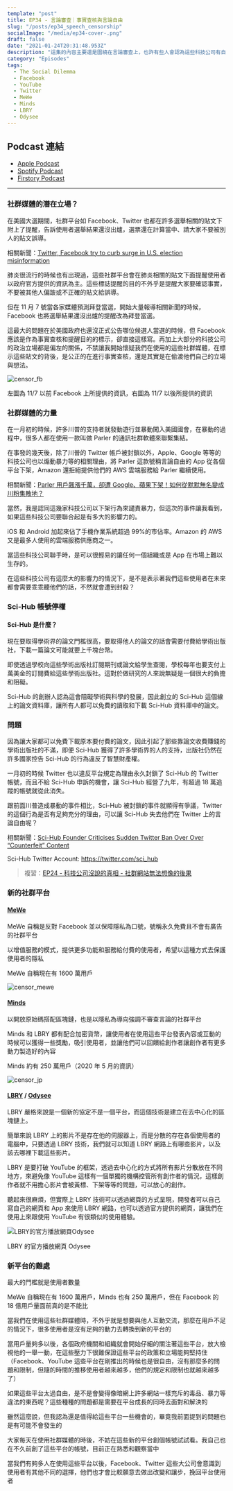 ```yaml
---
template: "post"
title: EP34 - 言論審查｜事實查核與言論自由
slug: "/posts/ep34_speech_censorship"
socialImage: "/media/ep34-cover-.png"
draft: false
date: "2021-01-24T20:31:48.953Z"
description: "這集的內容主要還是圍繞在言論審查上，也許有些人會認為這些科技公司有自己的立場有什麼不對，能力越大責任越大也很像某種程度的情緒勒索，但依照立場決定用戶接受到什麼樣資訊真的可以嗎？到底言論審查是用來公正的事實審查，還是用來偷渡立場？"
category: "Episodes"
tags:
  - The Social Dilemma
  - Facebook
  - YouTube
  - Twitter
  - MeWe
  - Minds
  - LBRY
  - Odysee
---
```


## Podcast 連結

- [Apple Podcast](https://podcasts.apple.com/tw/podcast/%E8%B3%87%E5%AE%89%E8%A7%A3%E5%A3%93%E7%B8%AE/id1513276667#episodeGuid=ckkblul8creud0854p6hr39ta)
- [Spotify Podcast](https://open.spotify.com/episode/3plLXMpb72UMyfJL2I7Nbq?si=uADn9cO7RTOOvbwSepCBEQ)
- [Firstory Podcast](https://open.firstory.me/story/ckkblul8creud0854p6hr39ta)

---

### 社群媒體的潛在立場？

在美國大選期間，社群平台如 Facebook、Twitter 也都在許多選舉相關的貼文下附上了提醒，告訴使用者選舉結果還沒出爐，選票還在計算當中、請大家不要被別人的貼文誤導。

相關新聞：[Twitter, Facebook try to curb surge in U.S. election misinformation](https://www.theglobeandmail.com/business/international-business/us-business/article-trumps-election-posts-put-twitter-and-facebooks-misinformation/)

肺炎很流行的時候也有出現過，這些社群平台會在肺炎相關的貼文下面提醒使用者以政府官方提供的資訊為主。這些標誌提醒的目的不外乎是提醒大家要確認事實，不要被其他人偏跛或不正確的貼文給誤導。

但在 11 月 7 號當各家媒體預測拜登當選，開始大量報導相關新聞的時候，Facebook 也將選舉結果還沒出爐的提醒改為拜登當選。

這最大的問題在於美國政府也還沒正式公告哪位候選人當選的時候，但 Facebook 應該是作為事實查核和提醒目的的標示，卻直接這樣寫。再加上大部分的科技公司的政治立場都是偏左的關係，不禁讓我開始懷疑我們在使用的這些社群媒體，在標示這些貼文的背後，是公正的在進行事實查核，還是其實是在偷渡他們自己的立場與想法。

![censor_fb](/media/censor_fb.png)

左圖為 11/7 以前 Facebook 上所提供的資訊，右圖為 11/7 以後所提供的資訊

### 社群媒體的力量

在一月初的時候，許多川普的支持者就發動遊行並暴動闖入美國國會，在暴動的過程中，很多人都在使用一款叫做 Parler 的通訊社群軟體來聯繫集結。

在事發的幾天後，除了川普的 Twitter 帳戶被封鎖以外，Apple、Google 等等的科技公司也以煽動暴力等的相關理由，將 Parler 這款號稱言論自由的 App 從各個平台下架，Amazon 還拒絕提供他們的 AWS 雲端服務給 Parler 繼續使用。

相關新聞：[Parler 用戶飆漲千萬，卻遭 Google、蘋果下架！如何從默默無名變成川粉集散地？](https://www.bnext.com.tw/article/61016/parler-google-apple)

當然，我是認同這幾家科技公司以下架行為來譴責暴力，但這次的事件讓我看到，如果這些科技公司要聯合起是有多大的影響力的。

iOS 和 Android 加起來佔了手機作業系統超過 99%的市佔率。Amazon 的 AWS 又是最多人使用的雲端服務供應商之一。

當這些科技公司聯手時，是可以很輕易的讓任何一個組織或是 App 在市場上難以生存的。

在這些科技公司有這麼大的影響力的情況下，是不是表示著我們這些使用者在未來都會需要乖乖聽他們的話，不然就會遭到封殺？

### Sci-Hub 帳號停權

#### Sci-Hub 是什麼？

現在要取得學術界的論文門檻很高，要取得他人的論文的話會需要付費給學術出版社，下載一篇論文可能就要上千塊台幣。

即使透過學校向這些學術出版社訂閱期刊或論文給學生查閱，學校每年也要支付上萬美金的訂閱費給這些學術出版社。這對於做研究的人來說無疑是一個很大的負擔和阻礙。

Sci-Hub 的創辦人認為這會阻礙學術與科學的發展，因此創立的 Sci-Hub 這個線上的論文資料庫，讓所有人都可以免費的讀取和下載 Sci-Hub 資料庫中的論文。

### 問題

因為讓大家都可以免費下載原本要付費的論文，因此引起了那些靠論文收費賺錢的學術出版社的不滿，即便 Sci-Hub 獲得了許多學術界的人的支持，出版社仍然在許多國家控告 Sci-Hub 的行為違反了智慧財產權。

一月初的時候 Twitter 也以違反平台規定為理由永久封鎖了 Sci-Hub 的 Twitter 帳號，而且不給 Sci-Hub 申訴的機會，讓 Sci-Hub 經營了九年，有超過 18 萬追蹤的帳號就從此消失。

跟前面川普造成暴動的事件相比，Sci-Hub 被封鎖的事件就顯得有爭議，Twitter 的這個行為是否有足夠充分的理由，可以讓 Sci-Hub 失去他們在 Twitter 上的言論自由呢？

相關新聞：[Sci-Hub Founder Criticises Sudden Twitter Ban Over Over “Counterfeit” Content](https://torrentfreak.com/sci-hub-founder-criticises-sudden-twitter-ban-over-over-counterfeit-content-210108/)

Sci-Hub Twitter Account: https://twitter.com/sci_hub

> 複習：[EP24 - 科技公司沒說的真相 - 社群網站無法想像的後果](/posts/ep24_the_social_dilemma)

### 新的社群平台

#### [MeWe](https://mewe.com/)

MeWe 自稱是反對 Facebook 並以保障隱私為口號，號稱永久免費且不會有廣告的社群平台

以增值服務的模式，提供更多功能和服務給付費的使用者，希望以這種方式去保護使用者的隱私

MeWe 自稱現在有 1600 萬用戶

![censor_mewe](/media/censor_mewe.png)

#### [Minds](https://www.minds.com/)

以開放原始碼搭配區塊鏈，也是以隱私為導向強調不審查言論的社群平台

Minds 和 LBRY 都有配合加密貨幣，讓使用者在使用這些平台發表內容或互動的時候可以獲得一些獎勵，吸引使用者，並讓他們可以回饋給創作者讓創作者有更多動力製造好的內容

Minds 約有 250 萬用戶（2020 年 5 月的資訊）

![censor_jp](/media/censor_minds.png)

#### [LBRY](https://lbry.tv/) / [Odysee](https://odysee.com/)

LBRY 嚴格來說是一個新的協定不是一個平台，而這個技術是建立在去中心化的區塊鏈上。

簡單來說 LBRY 上的影片不是存在他的伺服器上，而是分散的存在各個使用者的電腦中，只要透過 LBRY 技術，我們就可以知道 LBRY 網路上有哪些影片，以及該去哪裡下載這些影片。

LBRY 是要打破 YouTube 的框架，透過去中心化的方式將所有影片分散放在不同地方，來避免像 YouTube 這樣有一個單獨的機構控管所有創作者的情況，這樣創作者就不用擔心影片會被黃標、下架等等的問題，可以放心的創作。

聽起來很麻煩，但實際上 LBRY 技術可以透過網頁的方式呈現，開發者可以自己寫自己的網頁和 App 來使用 LBRY 網路，也可以透過官方提供的網頁，讓我們在使用上來跟使用 YouTube 有很類似的使用體驗。

![LBRY的官方播放網頁Odysee](/media/censor_odysee.png "LBRY的官方播放網頁Odysee")

LBRY 的官方播放網頁 Odysee

### 新平台的難處

最大的門檻就是使用者數量

MeWe 自稱現在有 1600 萬用戶，Minds 也有 250 萬用戶，但在 Facebook 的 18 億用戶量面前真的是不能比

當我們在使用這些社群媒體時，不外乎就是想要與他人互動交流，那麼在用戶不足的情況下，很多使用者是沒有足夠的動力去轉換到新的平台的

當用戶量夠多以後，各個政府機關和組織就會開始仔細的關注著這些平台，放大檢視他的一舉一動，在這些壓力下很難保證這些平台的政策和立場能夠堅持住
（Facebook、YouTube 這些平台在剛推出的時候也是很自由，沒有那麼多的問題和限制，但隨的時間的推移使用者越來越多，他們的規定和限制也就越來越多了）

如果這些平台太過自由，是不是會變得像暗網上許多網站一樣充斥的毒品、暴力等違法的東西呢？這些種種的問題都是需要在平台成長的同時去面對和解決的

雖然這麼說，但我認為還是值得給這些平台一些機會的，畢竟我前面提到的問題也是有可能不會發生的

大家每天在使用社群媒體的時後，不妨在這些新的平台創個帳號試試看。我自己也在不久前創了這些平台的帳號，目前正在熟悉和觀察當中

當我們有夠多人在使用這些平台以後，Facebook、Twitter 這些大公司會意識到使用者有其他不同的選擇，他們也才會比較願意去做出改變和讓步，挽回平台使用者

